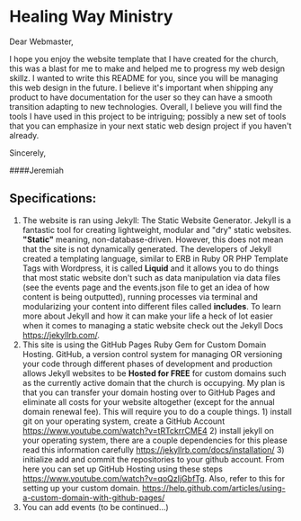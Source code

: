 # Healing Way Ministry
Dear Webmaster,

I hope you enjoy the website template that I have created for the church, this was a blast for me to make and helped me to progress my web design skillz. I wanted to write this README for you, since you will be managing this web design in the future. I believe it's important when shipping any product to have documentation for the user so they can have a smooth transition adapting to new technologies. Overall, I believe you will find the tools I have used in this project to be intriguing; possibly a new set of tools that you can emphasize in your next static web design project if you haven't already.

Sincerely,

####Jeremiah

## Specifications:

1. The website is ran using Jekyll: The Static Website Generator. Jekyll is a fantastic tool for creating lightweight, modular and "dry" static websites. **"Static"** meaning, non-database-driven. However, this does not mean that the site is not dynamically generated. The developers of Jekyll created a templating language, similar to ERB in Ruby OR PHP Template Tags with Wordpress, it is called **Liquid** and it allows you to do things that most static website don't such as data manipulation via data files (see the events page and the events.json file to get an idea of how content is being outputted), running processes via terminal and modularizing your content into different files called **includes**. To learn more about Jekyll and how it can make your life a heck of lot easier when it comes to managing a static website check out the Jekyll Docs https://jekyllrb.com/.
2. This site is using the GitHub Pages Ruby Gem for Custom Domain Hosting. GitHub, a version control system for managing OR versioning your code through different phases of development and production allows Jekyll websites to be **Hosted for FREE** for custom domains such as the currently active domain that the church is occupying. My plan is that you can transfer your domain hosting over to GitHub Pages and eliminate all costs for your website altogether (except for the annual domain renewal fee). This will require you to do a couple things. 1) install git on your operating system, create a GitHub Account https://www.youtube.com/watch?v=tRTckrrCME4 2) install jekyll on your operating system, there are a couple dependencies for this please read this information carefully https://jekyllrb.com/docs/installation/ 3) initialize add and commit the repositories to your github account. From here you can set up GitHub Hosting using these steps https://www.youtube.com/watch?v=qoQzIjGbfTg. Also, refer to this for setting up your custom domain. https://help.github.com/articles/using-a-custom-domain-with-github-pages/
3. You can add events (to be continued...)
